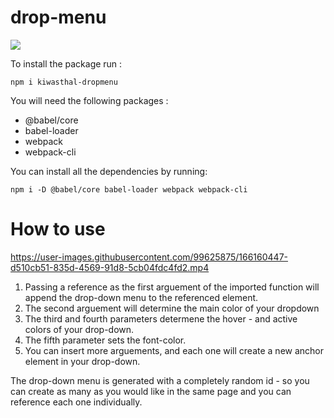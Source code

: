# drop-menu

<a href="https://www.npmjs.com/package/kiwasthal-dropmenu"><img src="https://img.shields.io/badge/npm-CB3837?style=for-the-badge&logo=npm&logoColor=white"></a>

To install the package run :

    npm i kiwasthal-dropmenu
    
You will need the following packages :
<ul>
    <li>@babel/core</li>
    <li>babel-loader</li>
    <li>webpack</li>
    <li>webpack-cli</li>
</ul>

You can install all the dependencies by running:

    npm i -D @babel/core babel-loader webpack webpack-cli

# How to use

https://user-images.githubusercontent.com/99625875/166160447-d510cb51-835d-4569-91d8-5cb04fdc4fd2.mp4

<ol>
    <li>Passing a reference as the first arguement of the imported function will append the drop-down menu to the referenced element.</li>
    <li>The second arguement will determine the main color of your dropdown</li>
    <li>The third and fourth parameters determene the hover - and active colors of your drop-down.</li>
    <li>The fifth parameter sets the font-color.</li>
    <li>You can insert more arguements, and each one will create a new anchor element in your drop-down.</li>
</ol>

The drop-down menu is generated with a completely random id - so you can create as many as you would like in the same page and you can reference each one individually.




